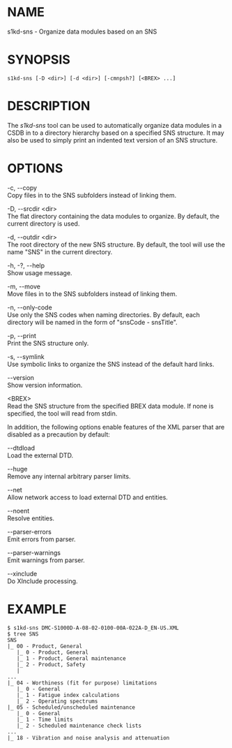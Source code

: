 NAME
====

s1kd-sns - Organize data modules based on an SNS

SYNOPSIS
========

    s1kd-sns [-D <dir>] [-d <dir>] [-cmnpsh?] [<BREX> ...]

DESCRIPTION
===========

The *s1kd-sns* tool can be used to automatically organize data modules
in a CSDB in to a directory hierarchy based on a specified SNS
structure. It may also be used to simply print an indented text version
of an SNS structure.

OPTIONS
=======

-c, --copy  
Copy files in to the SNS subfolders instead of linking them.

-D, --srcdir &lt;dir&gt;  
The flat directory containing the data modules to organize. By default,
the current directory is used.

-d, --outdir &lt;dir&gt;  
The root directory of the new SNS structure. By default, the tool will
use the name "SNS" in the current directory.

-h, -?, --help  
Show usage message.

-m, --move  
Move files in to the SNS subfolders instead of linking them.

-n, --only-code  
Use only the SNS codes when naming directories. By default, each
directory will be named in the form of "snsCode - snsTitle".

-p, --print  
Print the SNS structure only.

-s, --symlink  
Use symbolic links to organize the SNS instead of the default hard
links.

--version  
Show version information.

&lt;BREX&gt;  
Read the SNS structure from the specified BREX data module. If none is
specified, the tool will read from stdin.

In addition, the following options enable features of the XML parser
that are disabled as a precaution by default:

--dtdload  
Load the external DTD.

--huge  
Remove any internal arbitrary parser limits.

--net  
Allow network access to load external DTD and entities.

--noent  
Resolve entities.

--parser-errors  
Emit errors from parser.

--parser-warnings  
Emit warnings from parser.

--xinclude  
Do XInclude processing.

EXAMPLE
=======

    $ s1kd-sns DMC-S1000D-A-08-02-0100-00A-022A-D_EN-US.XML
    $ tree SNS
    SNS
    |_ 00 - Product, General
       |_ 0 - Product, General
       |_ 1 - Product, General maintenance
       |_ 2 - Product, Safety
       |
    ...
    |_ 04 - Worthiness (fit for purpose) limitations
       |_ 0 - General
       |_ 1 - Fatigue index calculations
       |_ 2 - Operating spectrums
    |_ 05 - Scheduled/unscheduled maintenance
       |_ 0 - General
       |_ 1 - Time limits
       |_ 2 - Scheduled maintenance check lists
    ...
    |_ 18 - Vibration and noise analysis and attenuation
